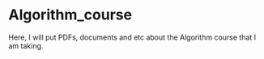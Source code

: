 # Algorithm_course
Here, I will put PDFs, documents and etc about the Algorithm course that I am taking.
